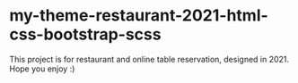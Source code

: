 # my-theme-restaurant-2021-html-css-bootstrap-scss
This project is for restaurant and online table reservation, designed in 2021. Hope you enjoy :)
